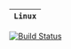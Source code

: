 | **`Linux`** |
|--------------------|
[![Build Status](https://travis-ci.org/dingdongnigetou/design-pattern.svg?branch=master)](https://travis-ci.org/dingdongnigetou/design-pattern)
